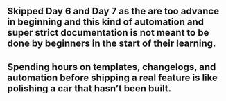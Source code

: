 ## Skipped Day 6 and Day 7 as the are too advance in beginning and this kind of automation and super strict documentation is not meant to be done by beginners in the start of their learning.

## Spending hours on templates, changelogs, and automation before shipping a real feature is like polishing a car that hasn’t been built.
